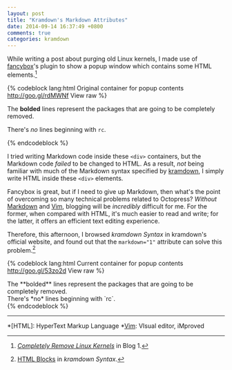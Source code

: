```yaml
---
layout: post
title: "Kramdown's Markdown Attributes"
date: 2014-09-14 16:37:49 +0800
comments: true
categories: kramdown
---
```


While writing a post about purging old Linux kernels, I made use of
[fancybox]'s plugin to show a popup window which contains some HTML
elements.[^1]

{% codeblock lang:html Original container for popup contents http://goo.gl/rdMWNf View raw %}
<div id="list1" class="noscr">
<p>The <strong>bolded</strong> lines represent the packages that are
going to be completely removed.</p>
<!-- omitted a pre tag -->
</div>

<div id="list2" class="noscr">
<p>There's <em>no</em> lines beginning with <code>rc</code>.</p>
<!-- omitted a pre tag -->
</div>
{% endcodeblock %}

I tried writing Markdown code inside these `<div>` containers, but the
Markdown code *failed* to be changed to HTML.  As a result, *not*
being familiar with much of the Markdown syntax specified by
[kramdown], I simply write HTML inside these `<div>` elements.

Fancybox is great, but if I need to give up Markdown, then what's the
point of overcoming so many technical problems related to Octopress?
*Without* [Markdown] and [Vim], blogging will be *incredibly*
difficult for me.  For the former, when compared with HTML, it's much
easier to read and write; for the latter, it offers an efficient text
editing experience.

Therefore, this afternoon, I browsed *kramdown Syntax* in kramdown's
official website, and found out that the `markdown="1"` attribute can
solve this problem.[^2]

{% codeblock lang:html Current container for popup contents http://goo.gl/53zo2d View raw %}
<div id="list1" class="noscr" markdown="1">
The **bolded** lines represent the packages that are going to be
completely removed.
<!-- omitted a pre tag -->
</div>

<div id="list2" class="noscr" markdown="1">
There's *no* lines beginning with `rc`.
<!-- omitted a pre tag -->
</div>
{% endcodeblock %}

---
[^1]: [*Completely Remove Linux Kernels*][pp] in Blog 1.
[^2]: [HTML Blocks][official] in *kramdown Syntax*.

[fancybox]: http://fancyapps.com/fancybox/
[pp]: /blog/2014/09/13/completely-remove-linux-kernels/
[kramdown]: http://kramdown.gettalong.org/ "fast, pure-Ruby Markdown-superset converter"
[Markdown]: http://daringfireball.net/projects/markdown/
[Vim]: http://www.vim.org
[official]: http://kramdown.gettalong.org/syntax.html#html-blocks

*[HTML]: HyperText Markup Language
*[Vim]: VIsual editor, iMproved
